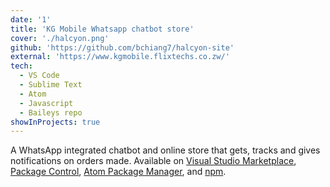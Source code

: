```yaml
---
date: '1'
title: 'KG Mobile Whatsapp chatbot store'
cover: './halcyon.png'
github: 'https://github.com/bchiang7/halcyon-site'
external: 'https://www.kgmobile.flixtechs.co.zw/'
tech:
  - VS Code
  - Sublime Text
  - Atom
  - Javascript
  - Baileys repo
showInProjects: true
---
```


A WhatsApp integrated chatbot and online store that gets, tracks and gives notifications on orders made. Available on [Visual Studio Marketplace](https://marketplace.visualstudio.com/items?itemName=brittanychiang.halcyon-vscode), [Package Control](https://packagecontrol.io/packages/Halcyon%20Theme), [Atom Package Manager](https://atom.io/themes/halcyon-syntax), and [npm](https://www.npmjs.com/package/hyper-halcyon-theme).
